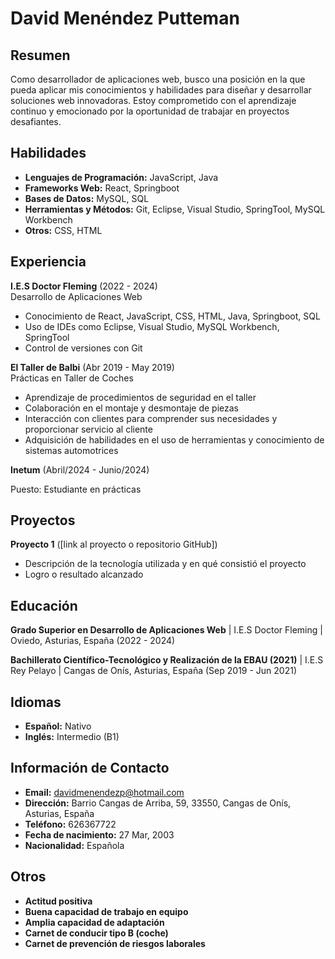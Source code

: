# David Menéndez Putteman

## Resumen
Como desarrollador de aplicaciones web, busco una posición en la que pueda aplicar mis conocimientos y habilidades para diseñar y desarrollar soluciones web innovadoras. Estoy comprometido con el aprendizaje continuo y emocionado por la oportunidad de trabajar en proyectos desafiantes.

## Habilidades
- **Lenguajes de Programación:** JavaScript, Java
- **Frameworks Web:** React, Springboot
- **Bases de Datos:** MySQL, SQL
- **Herramientas y Métodos:** Git, Eclipse, Visual Studio, SpringTool, MySQL Workbench
- **Otros:** CSS, HTML

## Experiencia
**I.E.S Doctor Fleming** (2022 - 2024)  
Desarrollo de Aplicaciones Web
- Conocimiento de React, JavaScript, CSS, HTML, Java, Springboot, SQL
- Uso de IDEs como Eclipse, Visual Studio, MySQL Workbench, SpringTool
- Control de versiones con Git

**El Taller de Balbi** (Abr 2019 - May 2019)  
Prácticas en Taller de Coches
- Aprendizaje de procedimientos de seguridad en el taller
- Colaboración en el montaje y desmontaje de piezas
- Interacción con clientes para comprender sus necesidades y proporcionar servicio al cliente
- Adquisición de habilidades en el uso de herramientas y conocimiento de sistemas automotrices

**Inetum** (Abril/2024 - Junio/2024)

Puesto: Estudiante en prácticas

## Proyectos
**Proyecto 1** ([link al proyecto o repositorio GitHub])
- Descripción de la tecnología utilizada y en qué consistió el proyecto
- Logro o resultado alcanzado

## Educación
**Grado Superior en Desarrollo de Aplicaciones Web** | I.E.S Doctor Fleming | Oviedo, Asturias, España (2022 - 2024)

**Bachillerato Científico-Tecnológico y Realización de la EBAU (2021)** | I.E.S Rey Pelayo | Cangas de Onís, Asturias, España (Sep 2019 - Jun 2021)

## Idiomas
- **Español:** Nativo
- **Inglés:** Intermedio (B1)

## Información de Contacto
- **Email:** davidmenendezp@hotmail.com
- **Dirección:** Barrio Cangas de Arriba, 59, 33550, Cangas de Onís, Asturias, España
- **Teléfono:** 626367722
- **Fecha de nacimiento:** 27 Mar, 2003
- **Nacionalidad:** Española

## Otros
- **Actitud positiva**
- **Buena capacidad de trabajo en equipo**
- **Amplia capacidad de adaptación**
- **Carnet de conducir tipo B (coche)**
- **Carnet de prevención de riesgos laborales**
